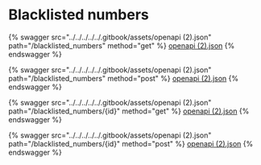 # Blacklisted numbers

{% swagger src="../../../../../.gitbook/assets/openapi (2).json" path="/blacklisted_numbers" method="get" %}
[openapi (2).json](<../../../../../.gitbook/assets/openapi (2).json>)
{% endswagger %}

{% swagger src="../../../../../.gitbook/assets/openapi (2).json" path="/blacklisted_numbers" method="post" %}
[openapi (2).json](<../../../../../.gitbook/assets/openapi (2).json>)
{% endswagger %}

{% swagger src="../../../../../.gitbook/assets/openapi (2).json" path="/blacklisted_numbers/{id}" method="get" %}
[openapi (2).json](<../../../../../.gitbook/assets/openapi (2).json>)
{% endswagger %}

{% swagger src="../../../../../.gitbook/assets/openapi (2).json" path="/blacklisted_numbers/{id}" method="post" %}
[openapi (2).json](<../../../../../.gitbook/assets/openapi (2).json>)
{% endswagger %}
